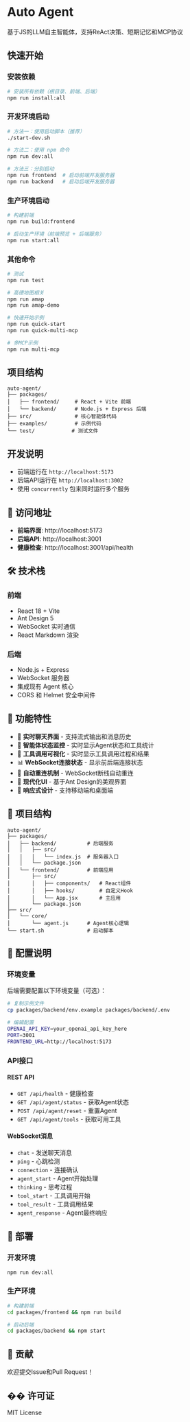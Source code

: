 # Auto Agent

基于JS的LLM自主智能体，支持ReAct决策、短期记忆和MCP协议

## 快速开始

### 安装依赖
```bash
# 安装所有依赖（根目录、前端、后端）
npm run install:all
```

### 开发环境启动
```bash
# 方法一：使用启动脚本（推荐）
./start-dev.sh

# 方法二：使用 npm 命令
npm run dev:all

# 方法三：分别启动
npm run frontend  # 启动前端开发服务器
npm run backend   # 启动后端开发服务器
```

### 生产环境启动
```bash
# 构建前端
npm run build:frontend

# 启动生产环境（前端预览 + 后端服务）
npm run start:all
```

### 其他命令
```bash
# 测试
npm run test

# 高德地图相关
npm run amap
npm run amap-demo

# 快速开始示例
npm run quick-start
npm run quick-multi-mcp

# 多MCP示例
npm run multi-mcp
```

## 项目结构

```
auto-agent/
├── packages/
│   ├── frontend/     # React + Vite 前端
│   └── backend/      # Node.js + Express 后端
├── src/              # 核心智能体代码
├── examples/         # 示例代码
└── test/            # 测试文件
```

## 开发说明

- 前端运行在 `http://localhost:5173`
- 后端API运行在 `http://localhost:3002`
- 使用 `concurrently` 包来同时运行多个服务

## 📱 访问地址

- **前端界面**: http://localhost:5173
- **后端API**: http://localhost:3001
- **健康检查**: http://localhost:3001/api/health

## 🛠️ 技术栈

### 前端
- React 18 + Vite
- Ant Design 5
- WebSocket 实时通信
- React Markdown 渲染

### 后端
- Node.js + Express
- WebSocket 服务器
- 集成现有 Agent 核心
- CORS 和 Helmet 安全中间件

## 🎯 功能特性

- 💬 **实时聊天界面** - 支持流式输出和消息历史
- 🤖 **智能体状态监控** - 实时显示Agent状态和工具统计
- 🔧 **工具调用可视化** - 实时显示工具调用过程和结果
- 📊 **WebSocket连接状态** - 显示前后端连接状态
- 🔄 **自动重连机制** - WebSocket断线自动重连
- 🎨 **现代化UI** - 基于Ant Design的美观界面
- 📱 **响应式设计** - 支持移动端和桌面端

## 📁 项目结构

```
auto-agent/
├── packages/
│   ├── backend/          # 后端服务
│   │   ├── src/
│   │   │   └── index.js  # 服务器入口
│   │   └── package.json
│   └── frontend/         # 前端应用
│       ├── src/
│       │   ├── components/   # React组件
│       │   ├── hooks/        # 自定义Hook
│       │   └── App.jsx       # 主应用
│       └── package.json
├── src/
│   └── core/
│       └── agent.js      # Agent核心逻辑
└── start.sh              # 启动脚本
```

## 🔧 配置说明

### 环境变量

后端需要配置以下环境变量（可选）：

```bash
# 复制示例文件
cp packages/backend/env.example packages/backend/.env

# 编辑配置
OPENAI_API_KEY=your_openai_api_key_here
PORT=3001
FRONTEND_URL=http://localhost:5173
```

### API接口

#### REST API
- `GET /api/health` - 健康检查
- `GET /api/agent/status` - 获取Agent状态
- `POST /api/agent/reset` - 重置Agent
- `GET /api/agent/tools` - 获取可用工具

#### WebSocket消息
- `chat` - 发送聊天消息
- `ping` - 心跳检测
- `connection` - 连接确认
- `agent_start` - Agent开始处理
- `thinking` - 思考过程
- `tool_start` - 工具调用开始
- `tool_result` - 工具调用结果
- `agent_response` - Agent最终响应

## 🚀 部署

### 开发环境
```bash
npm run dev:all
```

### 生产环境
```bash
# 构建前端
cd packages/frontend && npm run build

# 启动后端
cd packages/backend && npm start
```

## 🤝 贡献

欢迎提交Issue和Pull Request！

## �� 许可证

MIT License 